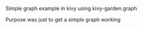 Simple graph example in kivy using kivy-garden.graph

Purpose was just to get a simple graph working
